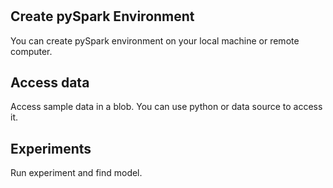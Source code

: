 #

## Create pySpark Environment

You can create pySpark environment on your local machine or remote computer.

## Access data  

Access sample data in a blob. You can use python or data source to access it.

## Experiments

Run experiment and find model.

